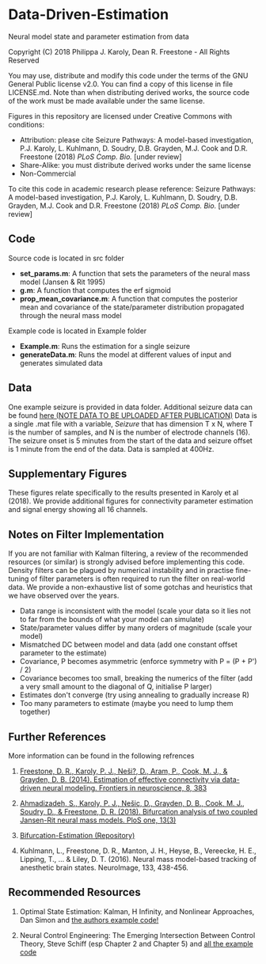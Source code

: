 # Data-Driven-Estimation
Neural model state and parameter estimation from data

Copyright (C) 2018 Philippa J. Karoly, Dean R. Freestone - All Rights Reserved

You may use, distribute and modify this code under the terms of the GNU General Public license v2.0. You can find a copy of this license in file LICENSE.md. Note than when distributing derived works, the source code of the work must be made available under the same license.

Figures in this repository are licensed under Creative Commons with conditions:
- Attribution: please cite Seizure Pathways: A model-based investigation, P.J. Karoly, L. Kuhlmann, D. Soudry, D.B. Grayden, M.J. Cook and D.R. Freestone (2018) *PLoS Comp. Bio.* \[under review\]
- Share-Alike: you must distribute derived works under the same license
- Non-Commercial

To cite this code in academic research please reference:
Seizure Pathways: A model-based investigation, P.J. Karoly, L. Kuhlmann, D. Soudry, D.B. Grayden, M.J. Cook and D.R. Freestone (2018) *PLoS Comp. Bio.* \[under review\]

## Code
Source code is located in src folder
- **set_params.m**: A function that sets the parameters of the neural mass model (Jansen & Rit 1995)
- **g.m**: A function that computes the erf sigmoid
- **prop_mean_covariance.m**: A function that computes the posterior mean and covariance of the state/parameter distribution propagated through the neural mass model

Example code is located in Example folder
- **Example.m**: Runs the estimation for a single seizure
- **generateData.m**: Runs the model at different values of input and generates simulated data

## Data
One example seizure is provided in data folder. Additional seizure data can be found [here (NOTE DATA TO BE UPLOADED AFTER PUBLICATION)](https://figshare.com/s/733ed9c6b3f71875410a)
Data is a single .mat file with a variable, *Seizure* that has dimension T x N, where T is the number of samples, and N is the number of electrode channels (16). The seizure onset is 5 minutes from the start of the data and seizure offset is 1 minute from the end of the data. Data is sampled at 400Hz.

## Supplementary Figures
These figures relate specifically to the results presented in Karoly et al (2018). We provide additional figures for connectivity parameter estimation and signal energy showing all 16 channels.

## Notes on Filter Implementation
If you are not familiar with Kalman filtering, a review of the recommended resources (or similar) is strongly advised before implementing this code. Density filters can be plagued by numerical instability and in practise fine-tuning of filter parameters is often required to run the filter on real-world data. We provide a non-exhaustive list of some gotchas and heuristics that we have observed over the years.

- Data range is inconsistent with the model (scale your data so it lies not to far from the bounds of what your model can simulate)
- State/parameter values differ by many orders of magnitude (scale your model)
- Mismatched DC between model and data (add one constant offset parameter to the estimate)
- Covariance, P becomes asymmetric (enforce symmetry with P = (P + P') / 2) 
- Covariance becomes too small, breaking the numerics of the filter (add a very small amount to the diagonal of Q, initialise P larger)
- Estimates don't converge (try using annealing to gradually increase R)
- Too many parameters to estimate (maybe you need to lump them together)

## Further References
More information can be found in the following refrences
1. [Freestone, D. R., Karoly, P. J., Neši?, D., Aram, P., Cook, M. J., & Grayden, D. B. (2014). 
Estimation of effective connectivity via data-driven neural modeling. Frontiers in neuroscience, 8, 383](https://www.frontiersin.org/articles/10.3389/fnins.2014.00383/full)

2. [Ahmadizadeh, S., Karoly, P. J., Nešic, D., Grayden, D. B., Cook, M. J., Soudry, D., & Freestone, D. R. (2018). 
Bifurcation analysis of two coupled Jansen-Rit neural mass models. PloS one, 13(3)](http://journals.plos.org/plosone/article?id=10.1371/journal.pone.0192842)

3. [Bifurcation-Estimation (Repository)](https://github.com/pkaroly/Bifurcation-Estimation)
 
4. Kuhlmann, L., Freestone, D. R., Manton, J. H., Heyse, B., Vereecke, H. E., Lipping, T., ... & Liley, D. T. (2016). 
Neural mass model-based tracking of anesthetic brain states. NeuroImage, 133, 438-456.

## Recommended Resources

1. Optimal State Estimation: Kalman, H Infinity, and Nonlinear Approaches, Dan Simon and [the authors example code!](http://academic.csuohio.edu/simond/)

3. Neural Control Engineering: The Emerging Intersection Between Control Theory, Steve Schiff (esp Chapter 2 and Chapter 5) and [all the example code](https://www.dropbox.com/sh/b23je0226el37wx/AABQJlWFxiI36u_cJba33NeXa?dl=0&preview=Code+Archives+Neural+Control+Engineering+062512.zip)
